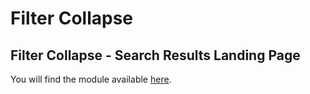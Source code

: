 # Filter Collapse

## Filter Collapse - Search Results Landing Page

You will find the module available [here](/modules/filter-collapse/landing).